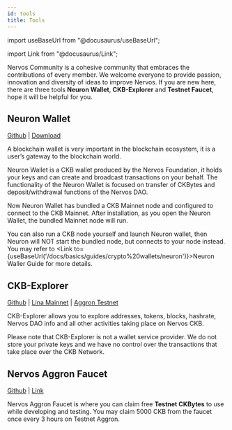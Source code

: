 ```yaml
---
id: tools
title: Tools
---
```


import useBaseUrl from "@docusaurus/useBaseUrl";

import Link from "@docusaurus/Link";

Nervos Community is a cohesive community that embraces the contributions of every member. We welcome everyone to provide passion, innovation and diversity of ideas to improve Nervos. If you are new here, there are three tools **Neuron Wallet**, **CKB-Explorer** and **Testnet Faucet**, hope it will be helpful for you.

## Neuron Wallet 
[Github](https://github.com/nervosnetwork/neuron) | [Download](https://github.com/nervosnetwork/neuron/releases)

A blockchain wallet is very important in the blockchain ecosystem, it is a user’s gateway to the blockchain world.

Neuron Wallet is a CKB wallet produced by the Nervos Foundation, it holds your keys and can create and broadcast transactions on your behalf. The functionality of the Neuron Wallet is focused on transfer of CKBytes and deposit/withdrawal functions of the Nervos DAO.

Now Neuron Wallet has bundled a CKB Mainnet node and configured to connect to the CKB Mainnet. After installation, as you open the Neuron Wallet, the bundled Mainnet node will run.

You can also run a CKB node yourself and launch Neuron wallet, then Neuron will NOT start the bundled node, but connects to your node instead. You may refer to <Link to={useBaseUrl('/docs/basics/guides/crypto%20wallets/neuron')}>Neuron Waller Guide</Link> for more details.


## CKB-Explorer  
[Github](https://github.com/nervosnetwork/ckb-explorer) | [Lina Mainnet](https://explorer.nervos.org/) | [Aggron Testnet](https://explorer.nervos.org/aggron/)

 CKB-Explorer allows you to explore addresses, tokens, blocks, hashrate, Nervos DAO info and all other activities taking place on Nervos CKB.

Please note that CKB-Explorer is not a wallet service provider. We do not store your private keys and we have no control over the transactions that take place over the CKB Network.

## Nervos Aggron Faucet  
[Github](https://github.com/shaojunda/ckb-testnet-faucet) | [Link](https://faucet.nervos.org/)

Nervos Aggron Faucet is where you can claim free **Testnet CKBytes** to use while developing and testing. You may claim 5000 CKB from the faucet once every 3 hours on Testnet Aggron.